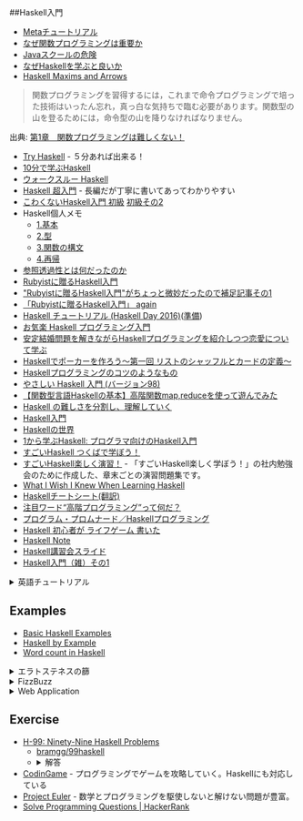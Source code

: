 ##Haskell入門
* [Metaチュートリアル](https://wiki.haskell.org/Meta%E3%83%81%E3%83%A5%E3%83%BC%E3%83%88%E3%83%AA%E3%82%A2%E3%83%AB)
* [なぜ関数プログラミングは重要か](http://www.sampou.org/haskell/article/whyfp.html)
* [Javaスクールの危険](http://local.joelonsoftware.com/wiki/Java%E3%82%B9%E3%82%AF%E3%83%BC%E3%83%AB%E3%81%AE%E5%8D%B1%E9%99%BA)
* [なぜHaskellを学ぶと良いか](http://qiita.com/arowM/items/0305d4f439752f285438)
* [Haskell Maxims and Arrows](https://gist.github.com/lotz84/b94f03c4a83cb54dfefb26d2256cae0f)

> 関数プログラミングを習得するには，これまで命令プログラミングで培った技術はいったん忘れ，真っ白な気持ちで臨む必要があります。関数型の山を登るためには，命令型の山を降りなければなりません。

出典: [第1章　関数プログラミングは難しくない！](http://gihyo.jp/dev/feature/01/functional-prog/0001)

* [Try Haskell](https://tryhaskell.org/) - ５分あれば出来る！
* [10分で学ぶHaskell](https://wiki.haskell.org/10%E5%88%86%E3%81%A7%E5%AD%A6%E3%81%B6Haskell)
* [ウォークスルー Haskell](http://walk.wgag.net/haskell/)
* [Haskell 超入門](http://qiita.com/7shi/items/145f1234f8ec2af923ef) - 長編だが丁寧に書いてあってわかりやすい
* [こわくないHaskell入門 初級](http://qiita.com/arowM/items/9ebfb7cafecd99290663) [初級その2](http://qiita.com/arowM/items/33245802f9305a73082e)
* Haskell個人メモ
  * [1.基本](http://qiita.com/YusukeHosonuma/items/41ad9346b6e3a4d3789c)
  * [2.型](http://qiita.com/YusukeHosonuma/items/b115de430aa0d3fc9205)
  * [3.関数の構文](http://qiita.com/YusukeHosonuma/items/5da9847db16d33f27a06)
  * [4.再帰](http://qiita.com/YusukeHosonuma/items/c22171dae82430aa9504)
* [参照透過性とは何だったのか](http://www.slideshare.net/RuiccRail/haskell-day2012)
* [Rubyistに贈るHaskell入門](http://qiita.com/techno-tanoC/items/1549d0efc044faf16c36)
* ["Rubyistに贈るHaskell入門"がちょっと微妙だったので補足記事その1](http://qiita.com/nobkz/items/1ed1600bb2f0268070b3)
* [「Rubyistに贈るHaskell入門」 again](http://qiita.com/geshi/items/5450343f93c9dbaec2b8)
* [Haskell チュートリアル (Haskell Day 2016)](http://qiita.com/hiratara/items/169b5cb83b0adbfda764)([準備](http://qiita.com/hiratara/items/7d5456eb5ae239de34a8))
* [お気楽 Haskell プログラミング入門](http://www.geocities.jp/m_hiroi/func/haskell.html)
* [安定結婚問題を解きながらHaskellプログラミングを紹介しつつ恋愛について学ぶ](http://qiita.com/cutsea110/items/27d9f6db834b70e52dd9)
* [Haskellでポーカーを作ろう〜第一回 リストのシャッフルとカードの定義〜](http://tune.hateblo.jp/entry/2015/05/12/023112)
* [Haskellプログラミングのコツのようなもの](http://qiita.com/nobsun/items/ed33c22203734e706e9b)
* [やさしい Haskell 入門 (バージョン98)](http://www.sampou.org/haskell/tutorial-j/index.html)
* [【関数型言語Haskellの基本】高階関数map,reduceを使って遊んでみた](https://codeiq.jp/magazine/2016/02/31747/)
* [Haskell の難しさを分割し、理解していく](http://qiita.com/t9md/items/529a4297e841f330ee98)
* [Haskell入門](http://qiita.com/airtoxin/items/e231ad70d5be3650e424)
* [Haskellの世界](http://skami.iocikun.jp/computer/haskell)
* [1から学ぶHaskell: プログラマ向けのHaskell入門](http://skami.iocikun.jp/computer/haskell/web_lecture/for_programmer/)
* [すごいHaskell つくばで学ぼう！](https://github.com/nushio3/learn-haskell)
* [すごいHaskell楽しく演習！](https://github.com/kokuyouwind/haskell-exercises) - 「すごいHaskell楽しく学ぼう！」の社内勉強会のために作成した、章末ごとの演習問題集です。
* [What I Wish I Knew When Learning Haskell](https://github.com/Kinokkory/wiwinwlh-jp/wiki)
* [Haskellチートシート(翻訳)](http://qiita.com/techno-tanoC/items/1fa1c65db08da2440fc4)
* [注目ワード“高階プログラミング”って何だ？](http://ascii.jp/elem/000/000/157/157495/)
* [プログラム・プロムナード／Haskellプログラミング](https://www.ipsj.or.jp/magazine/promenade.html)
* [Haskell 初心者が ライフゲーム 書いた](http://qiita.com/DUxCA/items/9facbd4fe4937650e1f4)
* [Haskell Note](http://qiita.com/0918nobita/items/f1756ab0e804efc863b5)
* [Haskell講習会スライド](https://github.com/mt-caret/intro-to-haskell/blob/master/slides.pdf)
* [Haskell入門（雑）その1](http://qiita.com/Lischero/items/5a067a168c66e1e08207)

<details>
<summary>英語チュートリアル</summary>
* [Functional Programming in Haskell: Supercharge Your Coding](https://www.futurelearn.com/courses/functional-programming-haskell/1/)
* [Learning Real Haskell Incrementally](http://begriffs.com/posts/2015-10-24-learning-haskell-incrementally.html)
* [Design Patterns in Haskell](http://blog.ezyang.com/2010/05/design-patterns-in-haskel/)
* [Haskell Design Patterns](https://www.packtpub.com/application-development/haskell-design-patterns)
* [The category design pattern](http://www.haskellforall.com/2012/08/the-category-design-pattern.html)
* [Ask-Elle: an adaptable programming tutor for Haskell giving automated feedback](http://www.cs.uu.nl/research/techreps/repo/CS-2015/2015-019.pdf)
* [Functional Programming & Haskell - Computerphile](https://www.youtube.com/watch?v=LnX3B9oaKzw)
* [Do you like Scala? Give Haskell a try!](https://www.fpcomplete.com/blog/2016/11/comparison-scala-and-haskell)
* [What Code Does vs What Code Means](http://begriffs.com/posts/2015-12-26-what-code-means.html)
* [fptudelft/FP101x-Content-2015](https://github.com/fptudelft/FP101x-Content-2015)
* [Free Programming Books#Haskell](https://github.com/vhf/free-programming-books/blob/master/free-programming-books.md#haskell)
* [Happy Learn Haskell Tutorial](http://www.happylearnhaskelltutorial.com/)
* [Yet Another Haskell Tutorial](http://www.umiacs.umd.edu/~hal/docs/daume02yaht.pdf)
* [Learning Haskell](http://learn.hfm.io/) -- 図が豊富でわかりやすい
* 🎥 [Haskell Basics](http://www.sonarlearning.co.uk/coursepage.php?topic=desktop&course=haskell-basics)
* [Introduction to functional programming with Haskell](https://ocramz.github.io/haskell/tutorials/2015/08/21/haskell-tut-v1.html)
* [PLEAC-Haskell](http://pleac.sourceforge.net/pleac_haskell/index.html)
* [A community maintained course for learning Haskell](http://openhaskell.com/)
* [teaching Haskell to a mathematician](http://cs-syd.eu/posts/2016-02-07-teaching-haskell-to-a-mathematician.html)
* [HaskVan/HaskellKoans](https://github.com/HaskVan/HaskellKoans)
* [Haskell is easy](http://haskelliseasy.readthedocs.org/en/latest/)
* [#198: Haskell Programming with Chris Allen and Julie Moronuki](https://changelog.com/198/)
* [Yaxu (audio) + Rituals (visual) live @ babble after party, islington mill (future everything)](https://www.youtube.com/watch?v=fIuqDKzYBzc)
* [byorgey/haskell-course](https://github.com/byorgey/haskell-course)
* [Building a Better Custom Haskell Prelude](http://www.stephendiehl.com/posts/protolude.html)
* [Haskell Programming from first principles](http://haskellbook.com/)
* [Bubble Pop!](http://chrisuehlinger.com/LambdaBubblePop/)
* [Happy Learn Haskell Tutorial (Setup)](https://www.youtube.com/watch?v=8dPTG_bxvSI)
* [Happy Learn Haskell Tutorial Chapter 1: How to Learn Haskell](https://www.youtube.com/watch?v=S8I7aKCjpJ8)
* [Happy Learn Haskell Tutorial Chapter 2: Your First Step](https://www.youtube.com/watch?v=4Tfkx6iJK7s)
* [Pragmatic Haskell for Beginners, Lecture 1](https://begriffs.com/posts/2016-05-14-pragmatic-haskell-1.html)
* [Pragmatic Haskell for Beginners, Lecture 2](https://begriffs.com/posts/2016-06-01-pragmatic-haskell-2.html)
* [Real World Haskell](http://book.realworldhaskell.org/read/)
  * [Real World Haskell の古いところ](http://d.hatena.ne.jp/kazu-yamamoto/20140206/1391666962)
  * [Re: Real World Haskellの古いところ](http://maoe.hatenadiary.jp/entry/2014/02/06/195156)
* [Happy Learn Haskell Tutorial Volume 1](https://leanpub.com/happylearnhaskelltutorialvol1)
* [In Haskell, less is more](https://www.youtube.com/watch?v=NHRIV7UNiPU)
* [Anatomy of Programming Languages](http://www.cs.utexas.edu/~wcook/anatomy/anatomy.htm)
* [BEAUTIFUL CODE , COMPELLING EVIDENCE](http://vis.renci.org/jeff/wp-content/uploads/2009/01/beautifulcode.pdf)
* [For Most Programmers, Learning Haskell Haskell Will Be No Panic...(... Unless They Read This Tutorial First!)](http://lisperati.com/haskell/hasktut.pdf)
* [CIS 194: Home](http://www.seas.upenn.edu/~cis194/lectures.html)
* [Learn Haskell Fast and Hard](http://yannesposito.com/Scratch/en/blog/Haskell-the-Hard-Way/)
* [The Haskell Road to Logic, Math and Programming](https://fldit-www.cs.uni-dortmund.de/~peter/PS07/HR.pdf)
* [Functional Programming in Haskell: Supercharge Your Coding](https://www.futurelearn.com/courses/functional-programming-haskell)
* [hemanth/functional-programming-jargon](https://github.com/hemanth/functional-programming-jargon)
* [Haskell Data Analysis Cookbook](http://haskelldata.com/)
* [CS240h lecture notes](http://www.scs.stanford.edu/11au-cs240h/notes/)
* [Using JavaScript to Learn Haskell](https://medium.com/@sjsyrek/using-javascript-to-learn-haskell-f57509015842#.qb5lc4gx8)
* [Pitfalls in Haskell](http://users.jyu.fi/~sapekiis/haskell-pitfalls/) - Haskellに潜む罠
* [Study "Haskell Programming from First Principles" in NYC](https://byorgey.wordpress.com/2016/09/20/the-generic-random-library-part-1-simple-generic-arbitrary-instances/)
* [Why Functional Programming Matters by John Hughes at Functional Conf 2016](https://www.youtube.com/watch?v=XrNdvWqxBvA)
* [Learn Me a Haskell](https://blog.cotten.io/learn-me-a-haskell-5970bf4ac206#.2tor7vzez)
* [Professor Frisby's Mostly Adequate Guide to Functional Programming](https://drboolean.gitbooks.io/mostly-adequate-guide/content/)
* [Haskell Pitfalls](http://lorepub.com/post/2016-12-17-Haskell-Pitfalls)
* [Introduction to Haskell Programming - Course](https://onlinecourses.nptel.ac.in/noc17_cs11/preview)
</details>

## Examples
* [Basic Haskell Examples](http://www.haskellforall.com/2015/10/basic-haskell-examples.html)
* [Haskell by Example](http://lotz84.github.io/haskellbyexample/)
* [Word count in Haskell](http://lpaste.net/155533)

<details>
<summary>エラトステネスの篩</summary>

```haskell
primes = sieve [2..]
sieve (p:xs) = p : sieve [x | x <- xs, x `mod` p /= 0]

-- ghci> primes
-- [2,3,5,7,11,13,17,19,23,..
```

* [The Genuine Sieve of Eratosthenes](http://www.cs.hmc.edu/~oneill/papers/Sieve-JFP.pdf)
* [The Genuine Sieve of Eratosthenes](http://vicarie.in/posts/sieve-of-eratos.html)
* [Haskell programmers are liars](http://www.garrisonjensen.com/2015/05/13/haskell-programs-are-lies.html)
* [An Optimal Haskell Quicksort](https://gautamcgoel.wordpress.com/2015/08/27/an-optimal-haskell-quicksort/)
</details>

<details>
<summary>FizzBuzz</summary>

```hs
let (m ~> str) x = str <$ guard (x `mod` m == 0)
in map (fromMaybe . show <*> 3 ~> "fizz" <> 5 ~> "buzz")
```

* <https://www.reddit.com/r/haskell/comments/2cum9p>
* [Haskellで書かれたおもしろいFizzBuzz ― Haskellで読めないコードに遭遇した時に解読する方法を徹底解説！](http://itchyny.hatenablog.com/entry/2015/12/27/150000)
</details>

<details>
<summary>Web Application</summary>

```hs
{-# LANGUAGE OverloadedStrings #-}
module Main where

import Data.Monoid
import Web.Spock.Safe

main :: IO ()
main = runSpock 8080 $ spockT id $ do
  get root $ text "Hello World!"
  get ("hello" <//> var) $ \name ->
    text ("Hello " <> name <> "!")
```

[Spock](https://www.spock.li/)
</details>

## Exercise
* [H-99: Ninety-Nine Haskell Problems](https://wiki.haskell.org/H-99:_Ninety-Nine_Haskell_Problems)
  * [bramgg/99haskell](https://github.com/bramgg/99haskell)
  * <details><summary>解答</summary>
    * [99 Haskell Problems より、[1..10]](http://qiita.com/bra_cat_ket/items/211073bb1ce3b3176da9)
    * [99 Haskell Problems より、[11..20]](http://qiita.com/bra_cat_ket/items/e06434454f25e833e7f6)
    * [99 Haskell Problems より、[21..28]](http://qiita.com/bra_cat_ket/items/40caf8377a46734bf4a7)
    * [99 Haskell Problems より、[31] でもその前に](http://qiita.com/bra_cat_ket/items/6a99a9b01682886607d0)
    * [99 Haskell Problems より、[31..41]](http://qiita.com/bra_cat_ket/items/b5baf5e162f64b68f48a)
    * [99 Haskell Problems より、[46..50]](http://qiita.com/bra_cat_ket/items/c0cd765348af7de8cf4e)
    * [99 Haskell Problems より、[54..60]](http://qiita.com/bra_cat_ket/items/67d7c55123936f25ce17)
    </details>
* [CodinGame](https://www.codingame.com/) - プログラミングでゲームを攻略していく。Haskellにも対応している
* [Project Euler](https://projecteuler.net/) - 数学とプログラミングを駆使しないと解けない問題が豊富。
* [Solve Programming Questions | HackerRank](https://www.hackerrank.com/domains)

